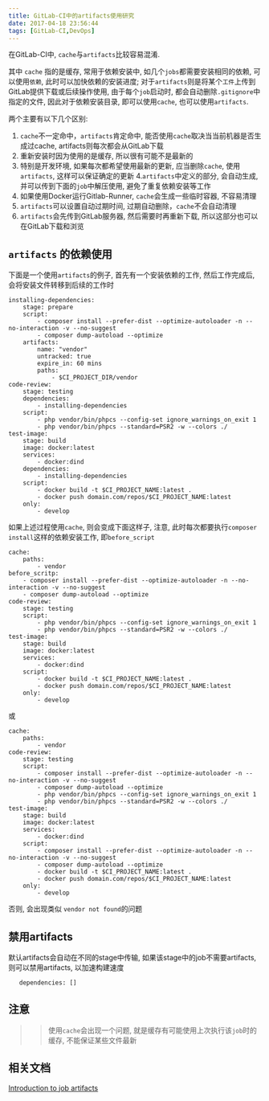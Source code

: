 ```yaml
---
title: GitLab-CI中的artifacts使用研究
date: 2017-04-18 23:56:44
tags: [GitLab-CI,DevOps]
---
```


在GitLab-CI中, `cache`与`artifacts`比较容易混淆.

其中 `cache` 指的是缓存, 常用于依赖安装中, 如几个`jobs`都需要安装相同的依赖, 可以使用`依赖`, 此时可以加快依赖的安装进度;
对于`artifacts`则是将某个`工件`上传到GitLab提供下载或后续操作使用, 由于每个`job`启动时, 都会自动删除`.gitignore`中指定的文件, 因此对于依赖安装目录, 即可以使用`cache`, 也可以使用`artifacts`.

两个主要有以下几个区别:

1. `cache`不一定命中，`artifacts`肯定命中, 能否使用`cache`取决当当前机器是否生成过cache, artifacts则每次都会从GitLab下载
2. 重新安装时因为使用的是缓存, 所以很有可能不是最新的
3. 特别是开发环境, 如果每次都希望使用最新的更新, 应当删除`cache`, 使用`artifacts`, 这样可以保证确定的更新
4.`artifacts`中定义的部分, 会自动生成, 并可以传到下面的`job`中解压使用, 避免了重复依赖安装等工作
5. 如果使用Docker运行Gitlab-Runner, `cache`会生成一些临时容器, 不容易清理
6. `artifacts`可以设置自动过期时间, 过期自动删除，`cache`不会自动清理
7. `artifacts`会先传到GitLab服务器, 然后需要时再重新下载, 所以这部分也可以在GitLab下载和浏览

## `artifacts` 的依赖使用

下面是一个使用`artifacts`的例子, 首先有一个安装依赖的工作, 然后工作完成后, 会将安装文件转移到后续的工作时

```
installing-dependencies:
    stage: prepare
    script:
        - composer install --prefer-dist --optimize-autoloader -n --no-interaction -v --no-suggest
        - composer dump-autoload --optimize
    artifacts:
        name: "vendor"
        untracked: true
        expire_in: 60 mins
        paths:
            - $CI_PROJECT_DIR/vendor    
code-review:
    stage: testing
    dependencies:
        - installing-dependencies
    script:
        - php vendor/bin/phpcs --config-set ignore_warnings_on_exit 1
        - php vendor/bin/phpcs --standard=PSR2 -w --colors ./
test-image:
    stage: build
    image: docker:latest
    services:
        - docker:dind
    dependencies:
        - installing-dependencies
    script:        
        - docker build -t $CI_PROJECT_NAME:latest .
        - docker push domain.com/repos/$CI_PROJECT_NAME:latest
    only:
        - develop    
```

如果上述过程使用`cache`, 则会变成下面这样子, 注意, 此时每次都要执行`composer install`这样的依赖安装工作, 即`before_script`

```
cache:
    paths:
        - vendor
before_scritp:    
    - composer install --prefer-dist --optimize-autoloader -n --no-interaction -v --no-suggest
    - composer dump-autoload --optimize    
code-review:
    stage: testing    
    script:
        - php vendor/bin/phpcs --config-set ignore_warnings_on_exit 1
        - php vendor/bin/phpcs --standard=PSR2 -w --colors ./
test-image:
    stage: build
    image: docker:latest
    services:
        - docker:dind    
    script:        
        - docker build -t $CI_PROJECT_NAME:latest .
        - docker push domain.com/repos/$CI_PROJECT_NAME:latest
    only:
        - develop    
```

或


```
cache:
    paths:
        - vendor
code-review:
    stage: testing    
    script:    
        - composer install --prefer-dist --optimize-autoloader -n --no-interaction -v --no-suggest
        - composer dump-autoload --optimize     
        - php vendor/bin/phpcs --config-set ignore_warnings_on_exit 1
        - php vendor/bin/phpcs --standard=PSR2 -w --colors ./
test-image:
    stage: build
    image: docker:latest
    services:
        - docker:dind    
    script:        
        - composer install --prefer-dist --optimize-autoloader -n --no-interaction -v --no-suggest
        - composer dump-autoload --optimize      
        - docker build -t $CI_PROJECT_NAME:latest .
        - docker push domain.com/repos/$CI_PROJECT_NAME:latest
    only:
        - develop    
```
否则, 会出现类似 `vendor not found`的问题

## 禁用artifacts

  默认artifacts会自动在不同的stage中传输, 如果该stage中的job不需要artifacts, 则可以禁用artifacts, 以加速构建速度
  
  ```
     dependencies: []
  
  ```

## 注意

>> 使用`cache`会出现一个问题, 就是缓存有可能使用上次执行该`job`时的缓存, 不能保证某些文件最新


## 相关文档

[Introduction to job artifacts](https://docs.gitlab.com/ce/user/project/pipelines/job_artifacts.html)

